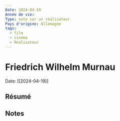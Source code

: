 ```yaml
---
Date: 2024-04-19
Année de vie: 
Type: note sur un réalisateur
Pays d'origine: Allemagne
tags:
  - film
  - cinéma
  - Realisateur
---
```

# Friedrich Wilhelm Murnau
Date: [[2024-04-19]] 
## Résumé
## Notes